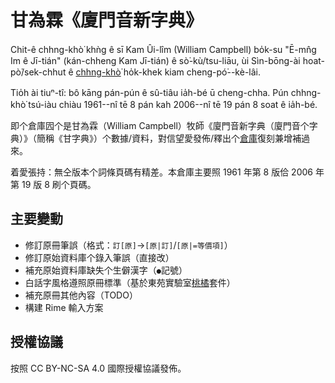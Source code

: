 # 甘為霖《廈門音新字典》

Chit-ê chhng-khò͘ khǹg ê sī Kam Ûi-lîm (William Campbell) bo̍k-su "Ē-mn̂g Im ê Jī-tián" (kán-chheng Kam Jī-tián) ê sò͘-kù/tsu-liāu, ùi Sìn-bōng-ài hoat-pò͘/sek-chhut ê [chhng-khò͘](https://github.com/fhl-net/Kam-Ui-lim_1913_Kam-Ji-tian) ho̍k-khek kiam cheng-pó͘--kè-lâi.

Tio̍h ài tiuⁿ-tî: bô kāng pán-pún ê sû-tiâu ia̍h-bé ū cheng-chha. Pún chhng-khò͘ tsú-iàu chiàu 1961--nî tē 8 pán kah 2006--nî tē 19 pán 8 soat ê ia̍h-bé.

即个倉庫囥个是甘為霖（William Campbell）牧師《廈門音新字典（廈門音个字典）》（簡稱《甘字典》）个數據/資料，對信望愛發佈/釋出个[倉庫](https://github.com/fhl-net/Kam-Ui-lim_1913_Kam-Ji-tian)復刻兼增補過來。

着愛張持：無仝版本个詞條頁碼有精差。本倉庫主要照 1961 年第 8 版佮 2006 年第 19 版 8 刷个頁碼。

## 主要變動

- 修訂原冊筆誤（格式：`訂[原]`→`[原|訂]`/`[原|=等價項]`）
- 修訂原始資料庫个錄入筆誤（直接改）
- 補充原始資料庫缺失个生僻漢字（`●`記號）
- 白話字風格遵照原冊標準（基於東苑實驗室[桃橘](https://github.com/TongUanLab/thokit)套件）
- 補充原冊其他內容（TODO）
- 構建 Rime 輸入方案

## 授權協議

按照 CC BY-NC-SA 4.0 國際授權協議發佈。
